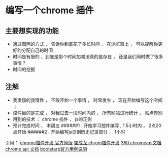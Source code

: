 

编写一个chrome 插件 
================================

主要想实现的功能  
-------------------------------
+  通过图丙的方式 ， 告诉你到底花了多长时间 ， 在浏览器上 ， 可以提醒你更好的分配自己的时间 
+  时间是有限的 ，到底是那个时间加减法真的是存在 ， 还是我们同时做了很多事情？
+  时间的挖掘






注解  
------------------------
+  我发现的我惰性 ， 不敢开始一个事情 ， 时常发生 ， 现在开始编写这个空间 ；
+  控件目的是完成 ， 对我过去一段时间内的 ， 所有网站进行统计 ， 站点界别
+  用到的技术 ： chrome 插件 ， js的正则  
+  预计完成时间 ， 本周五
######1 . 开始学习控件编写 , 1.5小时内 ， 2点20点开始
######2 . 开始编写js识别历史记录部分 ， 1小时 




引用：
<a href="http://chrome.liuyixi.com/overview.html">chrome插件开发.官方简版</a> 
<a href="http://blog.csdn.net/xiaoxian8023/article/details/24457767">崔成龙.chrom插件开发</a>
<a href="http://open.chrome.360.cn/html/dev_history.html">360.chromeapi文档</a>
<a href="http://chrome.liuyixi.com/history.html#type-HistoryItem">chrome api 文档</a>
<a href="http://v3.bootcss.com/css/#code">bootstarp官方用例说明</a>